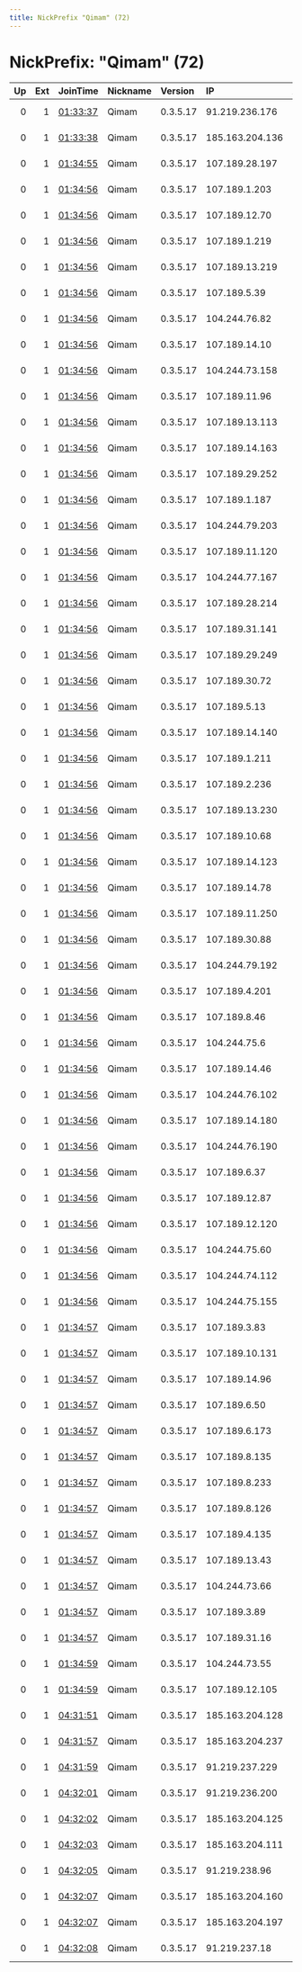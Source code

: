 ```yaml
---
title: NickPrefix "Qimam" (72)
---
```


# NickPrefix: "Qimam" (72)

|   Up |   Ext | JoinTime                                                                                              | Nickname   | Version   | IP              | AS               | CC   |   ORp |   Dirp | OS    | Contact                             |   eFamMembers |
|-----:|------:|:------------------------------------------------------------------------------------------------------|:-----------|:----------|:----------------|:-----------------|:-----|------:|-------:|:------|:------------------------------------|--------------:|
|    0 |     1 | [01:33:37](https://nusenu.github.io/OrNetStats/w/relay/7A7876AA2B8CE4F3CD491815EC567785AC77B05F.html) | Qimam      | 0.3.5.17  | 91.219.236.176  | ServerAstra Kft. | hu   |   443 |     80 | Linux | email:qimam.tor@gmail.com url:https |            72 |
|    0 |     1 | [01:33:38](https://nusenu.github.io/OrNetStats/w/relay/2ECB133FA74E1C4051D48089AAFE6DB7F6A8C78F.html) | Qimam      | 0.3.5.17  | 185.163.204.136 | ServerAstra Kft. | hu   |   443 |     80 | Linux | email:qimam.tor@gmail.com url:https |            72 |
|    0 |     1 | [01:34:55](https://nusenu.github.io/OrNetStats/w/relay/CE27A7FEAC52A0DFBBD7090BC7056BC26CB1498A.html) | Qimam      | 0.3.5.17  | 107.189.28.197  | PONYNET          | us   |   443 |     80 | Linux | email:qimam.tor@gmail.com url:https |            72 |
|    0 |     1 | [01:34:56](https://nusenu.github.io/OrNetStats/w/relay/02943E59AAE0034C916D590D9D030F2A1238A27F.html) | Qimam      | 0.3.5.17  | 107.189.1.203   | PONYNET          | us   |   443 |     80 | Linux | email:qimam.tor@gmail.com url:https |            72 |
|    0 |     1 | [01:34:56](https://nusenu.github.io/OrNetStats/w/relay/02F7553C161A2F9F912A071AF7B4E82605CBD28A.html) | Qimam      | 0.3.5.17  | 107.189.12.70   | PONYNET          | us   |   443 |     80 | Linux | email:qimam.tor@gmail.com url:https |            72 |
|    0 |     1 | [01:34:56](https://nusenu.github.io/OrNetStats/w/relay/05692D4FAAEED4847593AA2CAAB750AC1FA5BFFF.html) | Qimam      | 0.3.5.17  | 107.189.1.219   | PONYNET          | us   |   443 |     80 | Linux | email:qimam.tor@gmail.com url:https |            72 |
|    0 |     1 | [01:34:56](https://nusenu.github.io/OrNetStats/w/relay/07F4D55271889871F1D3BBF9F669A09DF4E3E500.html) | Qimam      | 0.3.5.17  | 107.189.13.219  | PONYNET          | us   |   443 |     80 | Linux | email:qimam.tor@gmail.com url:https |            72 |
|    0 |     1 | [01:34:56](https://nusenu.github.io/OrNetStats/w/relay/128871F83F7BD2733CB91FD656C51C2F463A248C.html) | Qimam      | 0.3.5.17  | 107.189.5.39    | PONYNET          | us   |   443 |     80 | Linux | email:qimam.tor@gmail.com url:https |            72 |
|    0 |     1 | [01:34:56](https://nusenu.github.io/OrNetStats/w/relay/24B38C6505460DE677DC26E56A793856D5478930.html) | Qimam      | 0.3.5.17  | 104.244.76.82   | PONYNET          | us   |   443 |     80 | Linux | email:qimam.tor@gmail.com url:https |            72 |
|    0 |     1 | [01:34:56](https://nusenu.github.io/OrNetStats/w/relay/305E44B93D670E26E7948225D9918DB1F5120C9E.html) | Qimam      | 0.3.5.17  | 107.189.14.10   | PONYNET          | us   |   443 |     80 | Linux | email:qimam.tor@gmail.com url:https |            72 |
|    0 |     1 | [01:34:56](https://nusenu.github.io/OrNetStats/w/relay/35CCB75B70D4ED19C5F5A0D9AA4B935B9B0120F3.html) | Qimam      | 0.3.5.17  | 104.244.73.158  | PONYNET          | us   |   443 |     80 | Linux | email:qimam.tor@gmail.com url:https |            72 |
|    0 |     1 | [01:34:56](https://nusenu.github.io/OrNetStats/w/relay/3973DF21A499FB7BF770CEF589F9199E4586B1B8.html) | Qimam      | 0.3.5.17  | 107.189.11.96   | PONYNET          | us   |   443 |     80 | Linux | email:qimam.tor@gmail.com url:https |            72 |
|    0 |     1 | [01:34:56](https://nusenu.github.io/OrNetStats/w/relay/3CB832285AEA0A0CC9FCF99E8DC773A34E74D121.html) | Qimam      | 0.3.5.17  | 107.189.13.113  | PONYNET          | us   |   443 |     80 | Linux | email:qimam.tor@gmail.com url:https |            72 |
|    0 |     1 | [01:34:56](https://nusenu.github.io/OrNetStats/w/relay/3E4271E70910BF52764361A49EFEF94744AB82A3.html) | Qimam      | 0.3.5.17  | 107.189.14.163  | PONYNET          | us   |   443 |     80 | Linux | email:qimam.tor@gmail.com url:https |            72 |
|    0 |     1 | [01:34:56](https://nusenu.github.io/OrNetStats/w/relay/3F7472C427E8489832415CDCC0E354E479203481.html) | Qimam      | 0.3.5.17  | 107.189.29.252  | PONYNET          | us   |   443 |     80 | Linux | email:qimam.tor@gmail.com url:https |            72 |
|    0 |     1 | [01:34:56](https://nusenu.github.io/OrNetStats/w/relay/406136D14D18F68858DB2198DFDD0EDFC788C837.html) | Qimam      | 0.3.5.17  | 107.189.1.187   | PONYNET          | us   |   443 |     80 | Linux | email:qimam.tor@gmail.com url:https |            72 |
|    0 |     1 | [01:34:56](https://nusenu.github.io/OrNetStats/w/relay/43266B5D2479EF5DAE0236AC2139ABE1E2E7670B.html) | Qimam      | 0.3.5.17  | 104.244.79.203  | PONYNET          | us   |   443 |     80 | Linux | email:qimam.tor@gmail.com url:https |            72 |
|    0 |     1 | [01:34:56](https://nusenu.github.io/OrNetStats/w/relay/4415017169C5F58525422ECF65626B9B5F541BB7.html) | Qimam      | 0.3.5.17  | 107.189.11.120  | PONYNET          | us   |   443 |     80 | Linux | email:qimam.tor@gmail.com url:https |            72 |
|    0 |     1 | [01:34:56](https://nusenu.github.io/OrNetStats/w/relay/471750A5A8D09395E377D937B15C550CCD892301.html) | Qimam      | 0.3.5.17  | 104.244.77.167  | PONYNET          | us   |   443 |     80 | Linux | email:qimam.tor@gmail.com url:https |            72 |
|    0 |     1 | [01:34:56](https://nusenu.github.io/OrNetStats/w/relay/4831E91E37CD971308F5EAD539E324D831DE2223.html) | Qimam      | 0.3.5.17  | 107.189.28.214  | PONYNET          | us   |   443 |     80 | Linux | email:qimam.tor@gmail.com url:https |            72 |
|    0 |     1 | [01:34:56](https://nusenu.github.io/OrNetStats/w/relay/4D2A365A282CAAD8854397A4AC495C181730EA90.html) | Qimam      | 0.3.5.17  | 107.189.31.141  | PONYNET          | us   |   443 |     80 | Linux | email:qimam.tor@gmail.com url:https |            72 |
|    0 |     1 | [01:34:56](https://nusenu.github.io/OrNetStats/w/relay/58D9027791DA03152F8CB474637AFB3A3065D1A6.html) | Qimam      | 0.3.5.17  | 107.189.29.249  | PONYNET          | us   |   443 |     80 | Linux | email:qimam.tor@gmail.com url:https |            72 |
|    0 |     1 | [01:34:56](https://nusenu.github.io/OrNetStats/w/relay/66083E83504F90B4784F7EEC70722B3176497BB0.html) | Qimam      | 0.3.5.17  | 107.189.30.72   | PONYNET          | us   |   443 |     80 | Linux | email:qimam.tor@gmail.com url:https |            72 |
|    0 |     1 | [01:34:56](https://nusenu.github.io/OrNetStats/w/relay/66E9504718E88C00990000980FB8396ACBB57201.html) | Qimam      | 0.3.5.17  | 107.189.5.13    | PONYNET          | us   |   443 |     80 | Linux | email:qimam.tor@gmail.com url:https |            72 |
|    0 |     1 | [01:34:56](https://nusenu.github.io/OrNetStats/w/relay/66EBC415B821AB31B216ABE69445E024F4AB8870.html) | Qimam      | 0.3.5.17  | 107.189.14.140  | PONYNET          | us   |   443 |     80 | Linux | email:qimam.tor@gmail.com url:https |            72 |
|    0 |     1 | [01:34:56](https://nusenu.github.io/OrNetStats/w/relay/70F8C53BEDE8E33831AA44B17F17C1BE7DCA2A9B.html) | Qimam      | 0.3.5.17  | 107.189.1.211   | PONYNET          | us   |   443 |     80 | Linux | email:qimam.tor@gmail.com url:https |            72 |
|    0 |     1 | [01:34:56](https://nusenu.github.io/OrNetStats/w/relay/72764E5BBDC14BED061F82AAFD0F6C732BB754E8.html) | Qimam      | 0.3.5.17  | 107.189.2.236   | PONYNET          | us   |   443 |     80 | Linux | email:qimam.tor@gmail.com url:https |            72 |
|    0 |     1 | [01:34:56](https://nusenu.github.io/OrNetStats/w/relay/79716F6188735C95173B98C9B762061258803487.html) | Qimam      | 0.3.5.17  | 107.189.13.230  | PONYNET          | us   |   443 |     80 | Linux | email:qimam.tor@gmail.com url:https |            72 |
|    0 |     1 | [01:34:56](https://nusenu.github.io/OrNetStats/w/relay/7B5B0A14BF4118945A0691BE98F796BFB8B5ECE8.html) | Qimam      | 0.3.5.17  | 107.189.10.68   | PONYNET          | us   |   443 |     80 | Linux | email:qimam.tor@gmail.com url:https |            72 |
|    0 |     1 | [01:34:56](https://nusenu.github.io/OrNetStats/w/relay/82386171F9F54BCF8C807226E4A5834AD0148071.html) | Qimam      | 0.3.5.17  | 107.189.14.123  | PONYNET          | us   |   443 |     80 | Linux | email:qimam.tor@gmail.com url:https |            72 |
|    0 |     1 | [01:34:56](https://nusenu.github.io/OrNetStats/w/relay/8984D7127FB22575E3F4A53BE3B64FCAA2B88FDE.html) | Qimam      | 0.3.5.17  | 107.189.14.78   | PONYNET          | us   |   443 |     80 | Linux | email:qimam.tor@gmail.com url:https |            72 |
|    0 |     1 | [01:34:56](https://nusenu.github.io/OrNetStats/w/relay/8A427538352456F47C0F5CD5E844BA19311E289D.html) | Qimam      | 0.3.5.17  | 107.189.11.250  | PONYNET          | us   |   443 |     80 | Linux | email:qimam.tor@gmail.com url:https |            72 |
|    0 |     1 | [01:34:56](https://nusenu.github.io/OrNetStats/w/relay/90F8C31289A2897CDA1FDAB7732F3DB7C8925230.html) | Qimam      | 0.3.5.17  | 107.189.30.88   | PONYNET          | us   |   443 |     80 | Linux | email:qimam.tor@gmail.com url:https |            72 |
|    0 |     1 | [01:34:56](https://nusenu.github.io/OrNetStats/w/relay/9567A987FCB5CD2535FAAAA3627896DBD8B4F94B.html) | Qimam      | 0.3.5.17  | 104.244.79.192  | PONYNET          | us   |   443 |     80 | Linux | email:qimam.tor@gmail.com url:https |            72 |
|    0 |     1 | [01:34:56](https://nusenu.github.io/OrNetStats/w/relay/A1B64DD9EEACC4A81734E72B28E61F6952EF62C0.html) | Qimam      | 0.3.5.17  | 107.189.4.201   | PONYNET          | us   |   443 |     80 | Linux | email:qimam.tor@gmail.com url:https |            72 |
|    0 |     1 | [01:34:56](https://nusenu.github.io/OrNetStats/w/relay/AB00395506A4EED82552C6080EBF55A9529BB53C.html) | Qimam      | 0.3.5.17  | 107.189.8.46    | PONYNET          | us   |   443 |     80 | Linux | email:qimam.tor@gmail.com url:https |            72 |
|    0 |     1 | [01:34:56](https://nusenu.github.io/OrNetStats/w/relay/B1F553586080FE9F4B68CB649FACD86BE4FB0568.html) | Qimam      | 0.3.5.17  | 104.244.75.6    | PONYNET          | us   |   443 |     80 | Linux | email:qimam.tor@gmail.com url:https |            72 |
|    0 |     1 | [01:34:56](https://nusenu.github.io/OrNetStats/w/relay/B2AAE81F206387CD1361128AB4149CAA85A35C2A.html) | Qimam      | 0.3.5.17  | 107.189.14.46   | PONYNET          | us   |   443 |     80 | Linux | email:qimam.tor@gmail.com url:https |            72 |
|    0 |     1 | [01:34:56](https://nusenu.github.io/OrNetStats/w/relay/B651FA975FA38E1DE887BC78D9A7CB4F88BDDE29.html) | Qimam      | 0.3.5.17  | 104.244.76.102  | PONYNET          | us   |   443 |     80 | Linux | email:qimam.tor@gmail.com url:https |            72 |
|    0 |     1 | [01:34:56](https://nusenu.github.io/OrNetStats/w/relay/B74420F9A0C3B840CD0DCE9A00EAAAE5F169176F.html) | Qimam      | 0.3.5.17  | 107.189.14.180  | PONYNET          | us   |   443 |     80 | Linux | email:qimam.tor@gmail.com url:https |            72 |
|    0 |     1 | [01:34:56](https://nusenu.github.io/OrNetStats/w/relay/C22E6CC850E00CB66CE8DD1B377C1F485954B491.html) | Qimam      | 0.3.5.17  | 104.244.76.190  | PONYNET          | us   |   443 |     80 | Linux | email:qimam.tor@gmail.com url:https |            72 |
|    0 |     1 | [01:34:56](https://nusenu.github.io/OrNetStats/w/relay/C8E0D767EF025BD67532F257C7C7EF6228BECFEE.html) | Qimam      | 0.3.5.17  | 107.189.6.37    | PONYNET          | us   |   443 |     80 | Linux | email:qimam.tor@gmail.com url:https |            72 |
|    0 |     1 | [01:34:56](https://nusenu.github.io/OrNetStats/w/relay/CC49788CFC7DD993E73F56F5583F30A715CEFA21.html) | Qimam      | 0.3.5.17  | 107.189.12.87   | PONYNET          | us   |   443 |     80 | Linux | email:qimam.tor@gmail.com url:https |            72 |
|    0 |     1 | [01:34:56](https://nusenu.github.io/OrNetStats/w/relay/D76402D70C763C2089B4A92F44739A48D3696DB9.html) | Qimam      | 0.3.5.17  | 107.189.12.120  | PONYNET          | us   |   443 |     80 | Linux | email:qimam.tor@gmail.com url:https |            72 |
|    0 |     1 | [01:34:56](https://nusenu.github.io/OrNetStats/w/relay/E366FC52B71D823C2ED99A8AD0BB9E292B99C9C2.html) | Qimam      | 0.3.5.17  | 104.244.75.60   | PONYNET          | us   |   443 |     80 | Linux | email:qimam.tor@gmail.com url:https |            72 |
|    0 |     1 | [01:34:56](https://nusenu.github.io/OrNetStats/w/relay/EB0B6AB896746B507E8BE58492E3B31EA3219AC6.html) | Qimam      | 0.3.5.17  | 104.244.74.112  | PONYNET          | us   |   443 |     80 | Linux | email:qimam.tor@gmail.com url:https |            72 |
|    0 |     1 | [01:34:56](https://nusenu.github.io/OrNetStats/w/relay/F37698A0AB3333505ED67B3AB8B87EDED5D61F24.html) | Qimam      | 0.3.5.17  | 104.244.75.155  | PONYNET          | us   |   443 |     80 | Linux | email:qimam.tor@gmail.com url:https |            72 |
|    0 |     1 | [01:34:57](https://nusenu.github.io/OrNetStats/w/relay/13F4C5D5936A7DDA4972DABEFC99112AD2F1472B.html) | Qimam      | 0.3.5.17  | 107.189.3.83    | PONYNET          | us   |   443 |     80 | Linux | email:qimam.tor@gmail.com url:https |            72 |
|    0 |     1 | [01:34:57](https://nusenu.github.io/OrNetStats/w/relay/697C18B194765F392F542329C01B3FFE77BFE6EA.html) | Qimam      | 0.3.5.17  | 107.189.10.131  | PONYNET          | us   |   443 |     80 | Linux | email:qimam.tor@gmail.com url:https |            72 |
|    0 |     1 | [01:34:57](https://nusenu.github.io/OrNetStats/w/relay/7A5BF2E31BFD572749A94369331EFE76DD771536.html) | Qimam      | 0.3.5.17  | 107.189.14.96   | PONYNET          | us   |   443 |     80 | Linux | email:qimam.tor@gmail.com url:https |            72 |
|    0 |     1 | [01:34:57](https://nusenu.github.io/OrNetStats/w/relay/7D29C150AEF2450DCA87F970A4E72DC9D6C726EA.html) | Qimam      | 0.3.5.17  | 107.189.6.50    | PONYNET          | us   |   443 |     80 | Linux | email:qimam.tor@gmail.com url:https |            72 |
|    0 |     1 | [01:34:57](https://nusenu.github.io/OrNetStats/w/relay/8A98F97A8A8D76AEC1F96F0106D4573E0ECCE3F5.html) | Qimam      | 0.3.5.17  | 107.189.6.173   | PONYNET          | us   |   443 |     80 | Linux | email:qimam.tor@gmail.com url:https |            72 |
|    0 |     1 | [01:34:57](https://nusenu.github.io/OrNetStats/w/relay/918AC2C3C5C506DE16D926F26B339261FCC91196.html) | Qimam      | 0.3.5.17  | 107.189.8.135   | PONYNET          | us   |   443 |     80 | Linux | email:qimam.tor@gmail.com url:https |            72 |
|    0 |     1 | [01:34:57](https://nusenu.github.io/OrNetStats/w/relay/9F352FD1B77568ECF0812C0D863A3C6436AEA06C.html) | Qimam      | 0.3.5.17  | 107.189.8.233   | PONYNET          | us   |   443 |     80 | Linux | email:qimam.tor@gmail.com url:https |            72 |
|    0 |     1 | [01:34:57](https://nusenu.github.io/OrNetStats/w/relay/B05BE06D4B9B554F50BB5F4432B934F20C5D6944.html) | Qimam      | 0.3.5.17  | 107.189.8.126   | PONYNET          | us   |   443 |     80 | Linux | email:qimam.tor@gmail.com url:https |            72 |
|    0 |     1 | [01:34:57](https://nusenu.github.io/OrNetStats/w/relay/B73303BFCC74834328A6B68C75740AEA4ACDAF55.html) | Qimam      | 0.3.5.17  | 107.189.4.135   | PONYNET          | us   |   443 |     80 | Linux | email:qimam.tor@gmail.com url:https |            72 |
|    0 |     1 | [01:34:57](https://nusenu.github.io/OrNetStats/w/relay/D0070D3D1CF25954714EA144B664102685E5DF13.html) | Qimam      | 0.3.5.17  | 107.189.13.43   | PONYNET          | us   |   443 |     80 | Linux | email:qimam.tor@gmail.com url:https |            72 |
|    0 |     1 | [01:34:57](https://nusenu.github.io/OrNetStats/w/relay/DA0776813240F808AC31AA3B8351F49F45514459.html) | Qimam      | 0.3.5.17  | 104.244.73.66   | PONYNET          | us   |   443 |     80 | Linux | email:qimam.tor@gmail.com url:https |            72 |
|    0 |     1 | [01:34:57](https://nusenu.github.io/OrNetStats/w/relay/E88E62F4E9189C9379943544D0DCF0AAAB1134A1.html) | Qimam      | 0.3.5.17  | 107.189.3.89    | PONYNET          | us   |   443 |     80 | Linux | email:qimam.tor@gmail.com url:https |            72 |
|    0 |     1 | [01:34:57](https://nusenu.github.io/OrNetStats/w/relay/EA77BEE3672B238E9564BAD6F9FA2CC086C60C97.html) | Qimam      | 0.3.5.17  | 107.189.31.16   | PONYNET          | us   |   443 |     80 | Linux | email:qimam.tor@gmail.com url:https |            72 |
|    0 |     1 | [01:34:59](https://nusenu.github.io/OrNetStats/w/relay/352833AD040B426DD498ED4B71844A791962CB57.html) | Qimam      | 0.3.5.17  | 104.244.73.55   | PONYNET          | us   |   443 |     80 | Linux | email:qimam.tor@gmail.com url:https |            72 |
|    0 |     1 | [01:34:59](https://nusenu.github.io/OrNetStats/w/relay/3C5C92DA0FCF940DE553A895C8422091533A6389.html) | Qimam      | 0.3.5.17  | 107.189.12.105  | PONYNET          | us   |   443 |     80 | Linux | email:qimam.tor@gmail.com url:https |            72 |
|    0 |     1 | [04:31:51](https://nusenu.github.io/OrNetStats/w/relay/035825E147490D43DAE609DB110283EDEC76CCCC.html) | Qimam      | 0.3.5.17  | 185.163.204.128 | ServerAstra Kft. | hu   |   443 |     80 | Linux | email:qimam.tor@gmail.com url:https |            72 |
|    0 |     1 | [04:31:57](https://nusenu.github.io/OrNetStats/w/relay/0BD21D27769778A92A1802F51EE02FF31A795E4E.html) | Qimam      | 0.3.5.17  | 185.163.204.237 | ServerAstra Kft. | hu   |   443 |     80 | Linux | email:qimam.tor@gmail.com url:https |            72 |
|    0 |     1 | [04:31:59](https://nusenu.github.io/OrNetStats/w/relay/49C785E75B5753C0E2275239BA1DBAF7457E6B66.html) | Qimam      | 0.3.5.17  | 91.219.237.229  | ServerAstra Kft. | hu   |   443 |     80 | Linux | email:qimam.tor@gmail.com url:https |            72 |
|    0 |     1 | [04:32:01](https://nusenu.github.io/OrNetStats/w/relay/56377DD5811CB268CF281DCD42DD95DAB220941C.html) | Qimam      | 0.3.5.17  | 91.219.236.200  | ServerAstra Kft. | hu   |   443 |     80 | Linux | email:qimam.tor@gmail.com url:https |            72 |
|    0 |     1 | [04:32:02](https://nusenu.github.io/OrNetStats/w/relay/5C3E4C302E1113DF4DE544194724737526CCBF80.html) | Qimam      | 0.3.5.17  | 185.163.204.125 | ServerAstra Kft. | hu   |   443 |     80 | Linux | email:qimam.tor@gmail.com url:https |            72 |
|    0 |     1 | [04:32:03](https://nusenu.github.io/OrNetStats/w/relay/635FC81C201307E54909095099C8D158E0F5665B.html) | Qimam      | 0.3.5.17  | 185.163.204.111 | ServerAstra Kft. | hu   |   443 |     80 | Linux | email:qimam.tor@gmail.com url:https |            72 |
|    0 |     1 | [04:32:05](https://nusenu.github.io/OrNetStats/w/relay/68F522D5DADC5EBDA6DEA75E590111AF91949021.html) | Qimam      | 0.3.5.17  | 91.219.238.96   | ServerAstra Kft. | hu   |   443 |     80 | Linux | email:qimam.tor@gmail.com url:https |            72 |
|    0 |     1 | [04:32:07](https://nusenu.github.io/OrNetStats/w/relay/D6775E0A2B2301D7A7A64F3483D779EB964C30C7.html) | Qimam      | 0.3.5.17  | 185.163.204.160 | ServerAstra Kft. | hu   |   443 |     80 | Linux | email:qimam.tor@gmail.com url:https |            72 |
|    0 |     1 | [04:32:07](https://nusenu.github.io/OrNetStats/w/relay/F44D4CC3F87512FCB5306C3BA72F4DD361C1AE28.html) | Qimam      | 0.3.5.17  | 185.163.204.197 | ServerAstra Kft. | hu   |   443 |     80 | Linux | email:qimam.tor@gmail.com url:https |            72 |
|    0 |     1 | [04:32:08](https://nusenu.github.io/OrNetStats/w/relay/FEB64C1AAC4E68FA7CEE866D73A11DD53FC80889.html) | Qimam      | 0.3.5.17  | 91.219.237.18   | ServerAstra Kft. | hu   |   443 |     80 | Linux | email:qimam.tor@gmail.com url:https |            72 |
